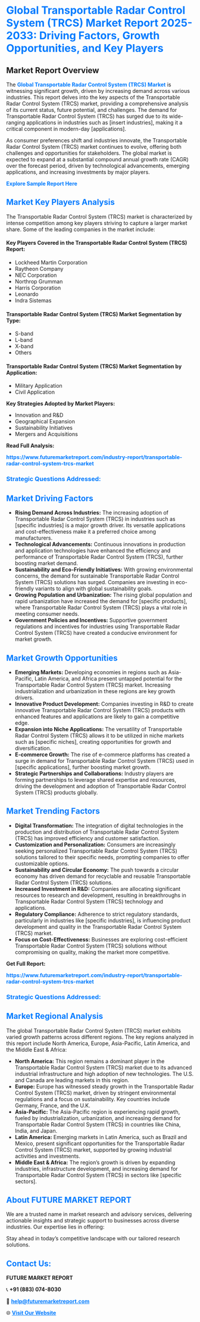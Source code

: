 <h1 style="color: #007BFF;">Global Transportable Radar Control System (TRCS) Market Report 2025-2033: Driving Factors, Growth Opportunities, and Key Players</h1>

<section id="overview">
<h2>Market Report Overview</h2>
<p>The <a href="https://www.futuremarketreport.com/industry-report/transportable-radar-control-system-trcs-market" style="color: #007BFF; text-decoration: none;"><strong>Global Transportable Radar Control System (TRCS) Market</strong></a> is witnessing significant growth, driven by increasing demand across various industries. This report delves into the key aspects of the Transportable Radar Control System (TRCS) market, providing a comprehensive analysis of its current status, future potential, and challenges. The demand for Transportable Radar Control System (TRCS) has surged due to its wide-ranging applications in industries such as [insert industries], making it a critical component in modern-day [applications].</p>
<p>As consumer preferences shift and industries innovate, the Transportable Radar Control System (TRCS) market continues to evolve, offering both challenges and opportunities for stakeholders. The global market is expected to expand at a substantial compound annual growth rate (CAGR) over the forecast period, driven by technological advancements, emerging applications, and increasing investments by major players.</p>
</section>

<section id="overview">
<p><a href="https://www.futuremarketreport.com/request-sample/reportId=105208" style="color: #007BFF; text-decoration: none;"><strong>Explore Sample Report Here</strong></a></p>
</section>

<section id="key-players">
<h2 style="color: #007BFF;">Market Key Players Analysis</h2>
<p>The Transportable Radar Control System (TRCS) market is characterized by intense competition among key players striving to capture a larger market share. Some of the leading companies in the market include:</p>
<h4>Key Players Covered in the Transportable Radar Control System (TRCS) Report:</h4>
<ul><li>Lockheed Martin Corporation</li><li>Raytheon Company</li><li>NEC Corporation</li><li>Northrop Grumman</li><li>Harris Corporation</li><li>Leonardo</li><li>Indra Sistemas</li></ul>
<h4>Transportable Radar Control System (TRCS) Market Segmentation by Type:</h4>
<ul><li>S-band</li><li>L-band</li><li>X-band</li><li>Others</li></ul>

<h4>Transportable Radar Control System (TRCS) Market Segmentation by Application:</h4>
<ul><li>Military Application</li><li>Civil Application</li></ul>
<p><strong>Key Strategies Adopted by Market Players:</strong></p>
<ul>
<li>Innovation and R&D</li>
<li>Geographical Expansion</li>
<li>Sustainability Initiatives</li>
<li>Mergers and Acquisitions</li>
</ul>
</section>

<section>
<p><strong>Read Full Analysis: </strong></p><a href="https://www.futuremarketreport.com/industry-report/transportable-radar-control-system-trcs-market" style="color: #007BFF; text-decoration: none;"><strong>https://www.futuremarketreport.com/industry-report/transportable-radar-control-system-trcs-market</strong></a>
<h3 style="color: #007BFF;">Strategic Questions Addressed:</h3>
</section>

<section id="driving-factors">
<h2 style="color: #007BFF;">Market Driving Factors</h2>
<ul>
<li><strong>Rising Demand Across Industries:</strong> The increasing adoption of Transportable Radar Control System (TRCS) in industries such as [specific industries] is a major growth driver. Its versatile applications and cost-effectiveness make it a preferred choice among manufacturers.</li>
<li><strong>Technological Advancements:</strong> Continuous innovations in production and application technologies have enhanced the efficiency and performance of Transportable Radar Control System (TRCS), further boosting market demand.</li>
<li><strong>Sustainability and Eco-Friendly Initiatives:</strong> With growing environmental concerns, the demand for sustainable Transportable Radar Control System (TRCS) solutions has surged. Companies are investing in eco-friendly variants to align with global sustainability goals.</li>
<li><strong>Growing Population and Urbanization:</strong> The rising global population and rapid urbanization have increased the demand for [specific products], where Transportable Radar Control System (TRCS) plays a vital role in meeting consumer needs.</li>
<li><strong>Government Policies and Incentives:</strong> Supportive government regulations and incentives for industries using Transportable Radar Control System (TRCS) have created a conducive environment for market growth.</li>
</ul>
</section>

<section id="growth-opportunities">
<h2 style="color: #007BFF;">Market Growth Opportunities</h2>
<ul>
<li><strong>Emerging Markets:</strong> Developing economies in regions such as Asia-Pacific, Latin America, and Africa present untapped potential for the Transportable Radar Control System (TRCS) market. Increasing industrialization and urbanization in these regions are key growth drivers.</li>
<li><strong>Innovative Product Development:</strong> Companies investing in R&D to create innovative Transportable Radar Control System (TRCS) products with enhanced features and applications are likely to gain a competitive edge.</li>
<li><strong>Expansion into Niche Applications:</strong> The versatility of Transportable Radar Control System (TRCS) allows it to be utilized in niche markets such as [specific niches], creating opportunities for growth and diversification.</li>
<li><strong>E-commerce Growth:</strong> The rise of e-commerce platforms has created a surge in demand for Transportable Radar Control System (TRCS) used in [specific applications], further boosting market growth.</li>
<li><strong>Strategic Partnerships and Collaborations:</strong> Industry players are forming partnerships to leverage shared expertise and resources, driving the development and adoption of Transportable Radar Control System (TRCS) products globally.</li>
</ul>
</section>

<section id="trending-factors">
<h2 style="color: #007BFF;">Market Trending Factors</h2>
<ul>
<li><strong>Digital Transformation:</strong> The integration of digital technologies in the production and distribution of Transportable Radar Control System (TRCS) has improved efficiency and customer satisfaction.</li>
<li><strong>Customization and Personalization:</strong> Consumers are increasingly seeking personalized Transportable Radar Control System (TRCS) solutions tailored to their specific needs, prompting companies to offer customizable options.</li>
<li><strong>Sustainability and Circular Economy:</strong> The push towards a circular economy has driven demand for recyclable and reusable Transportable Radar Control System (TRCS) solutions.</li>
<li><strong>Increased Investment in R&D:</strong> Companies are allocating significant resources to research and development, resulting in breakthroughs in Transportable Radar Control System (TRCS) technology and applications.</li>
<li><strong>Regulatory Compliance:</strong> Adherence to strict regulatory standards, particularly in industries like [specific industries], is influencing product development and quality in the Transportable Radar Control System (TRCS) market.</li>
<li><strong>Focus on Cost-Effectiveness:</strong> Businesses are exploring cost-efficient Transportable Radar Control System (TRCS) solutions without compromising on quality, making the market more competitive.</li>
</ul>
</section>

<section>
<p><strong>Get Full Report: </strong></p><a href="https://www.futuremarketreport.com/industry-report/transportable-radar-control-system-trcs-market" style="color: #007BFF; text-decoration: none;"><strong>https://www.futuremarketreport.com/industry-report/transportable-radar-control-system-trcs-market</strong></a>
<h3 style="color: #007BFF;">Strategic Questions Addressed:</h3>
</section>


<section id="regional-analysis">
<h2 style="color: #007BFF;">Market Regional Analysis</h2>
<p>The global Transportable Radar Control System (TRCS) market exhibits varied growth patterns across different regions. The key regions analyzed in this report include North America, Europe, Asia-Pacific, Latin America, and the Middle East & Africa:</p>
<ul>
<li><strong>North America:</strong> This region remains a dominant player in the Transportable Radar Control System (TRCS) market due to its advanced industrial infrastructure and high adoption of new technologies. The U.S. and Canada are leading markets in this region.</li>
<li><strong>Europe:</strong> Europe has witnessed steady growth in the Transportable Radar Control System (TRCS) market, driven by stringent environmental regulations and a focus on sustainability. Key countries include Germany, France, and the U.K.</li>
<li><strong>Asia-Pacific:</strong> The Asia-Pacific region is experiencing rapid growth, fueled by industrialization, urbanization, and increasing demand for Transportable Radar Control System (TRCS) in countries like China, India, and Japan.</li>
<li><strong>Latin America:</strong> Emerging markets in Latin America, such as Brazil and Mexico, present significant opportunities for the Transportable Radar Control System (TRCS) market, supported by growing industrial activities and investments.</li>
<li><strong>Middle East & Africa:</strong> The region’s growth is driven by expanding industries, infrastructure development, and increasing demand for Transportable Radar Control System (TRCS) in sectors like [specific sectors].</li>
</ul>
</section>

<footer>
<h2 style="color: #007BFF;">About FUTURE MARKET REPORT</h2>
<p>We are a trusted name in market research and advisory services, delivering actionable insights and strategic support to businesses across diverse industries. Our expertise lies in offering:</p>

<p>Stay ahead in today’s competitive landscape with our tailored research solutions.</p>

<h2 style="color: #007BFF;">Contact Us:</h2>
<p><strong>FUTURE MARKET REPORT</strong></p>
<p>📞 <strong>+91 (883) 074-8030</strong></p>
<p>📧 <strong><a href="mailto:help@futuremarketreport.com" style="color: #007BFF;">help@futuremarketreport.com</a></strong></p>
<p>🌐 <strong><a href="https://www.futuremarketreport.com/" style="color: #007BFF;">Visit Our Website</a></strong></p>
</footer>